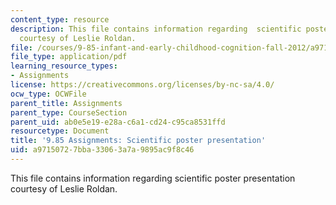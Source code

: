```yaml
---
content_type: resource
description: This file contains information regarding  scientific poster presentation
  courtesy of Leslie Roldan.
file: /courses/9-85-infant-and-early-childhood-cognition-fall-2012/a97150727bba33063a7a9895ac9f8c46_MIT9_85F12_Posters.pdf
file_type: application/pdf
learning_resource_types:
- Assignments
license: https://creativecommons.org/licenses/by-nc-sa/4.0/
ocw_type: OCWFile
parent_title: Assignments
parent_type: CourseSection
parent_uid: ab0e5e19-e28a-c6a1-cd24-c95ca8531ffd
resourcetype: Document
title: '9.85 Assignments: Scientific poster presentation'
uid: a9715072-7bba-3306-3a7a-9895ac9f8c46
---
```

This file contains information regarding  scientific poster presentation courtesy of Leslie Roldan.